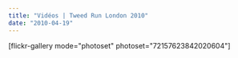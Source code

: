 ```yaml
---
title: "Vidéos | Tweed Run London 2010"
date: "2010-04-19"
---
```


\[flickr-gallery mode="photoset" photoset="72157623842020604"\]
